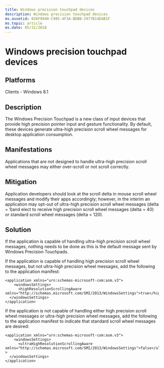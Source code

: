 ```yaml
---
title: Windows precision touchpad devices
description: Windows precision touchpad devices
ms.assetid: 026F9940-C985-4F3A-BDBB-2977B14EAB1F
ms.topic: article
ms.date: 05/31/2018
---
```


# Windows precision touchpad devices

## Platforms

<dl> Clients - Windows 8.1  
</dl>

## Description

The Windows Precision Touchpad is a new class of input devices that provide high precision pointer input and gesture functionality. By default, these devices generate ultra-high precision scroll wheel messages for desktop application consumption.

## Manifestations

Applications that are not designed to handle ultra-high precision scroll wheel messages may either over-scroll or not scroll correctly.

## Mitigation

Application developers should look at the scroll delta in mouse scroll wheel messages and modify their apps accordingly; however, in the interim an application may opt-out of ultra-high precision scroll wheel messages (delta = 1)and elect to receive high precision scroll wheel messages (delta = 40) or standard scroll wheel messages (delta = 120).

## Solution

If the application is capable of handling ultra-high precision scroll wheel messages, nothing needs to be done as this is the default message sent by Windows Precision Touchpads.

If the application is capable of handling high precision scroll wheel messages, but not ultra-high precision wheel messages, add the following to the application manifest:


```
<application xmlns="urn:schemas-microsoft-com:asm.v3">  
    <windowsSettings>  
      <highResolutionScrollingAware xmlns="http://schemas.microsoft.com/SMI/2013/WindowsSettings">true</highResolutionScrollingAware>  
  </windowsSettings>  
</application>  
```



If the application is not capable of handling either high precision scroll wheel messages or ultra-high precision wheel messages, add the following to the application manifest to indicate that standard scroll wheel messages are desired:


```
<application xmlns="urn:schemas-microsoft-com:asm.v3">  
    <windowsSettings>  
      <ultraHighResolutionScrollingAware xmlns="http://schemas.microsoft.com/SMI/2013/WindowsSettings">false</ultraHighResolutionScrollingAware >  
  </windowsSettings>  
</application>  
```



 

 




